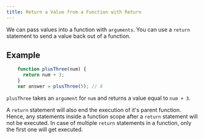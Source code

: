 ```yaml
---
title: Return a Value from a Function with Return
---
```

We can pass values into a function with `arguments`. You can use a `return` statement to send a value back out of a function.

## Example

```js
    function plusThree(num) {
      return num + 3;
    }
    var answer = plusThree(5); // 8
```

`plusThree` takes an `argument` for `num` and returns a value equal to `num + 3`.

A `return` statement will also end the execution of it's parent function. Hence, any statements inside a function scope after a `return` statement will not be executed. In case of multiple `return` statements in a function, only the first one will get executed.

